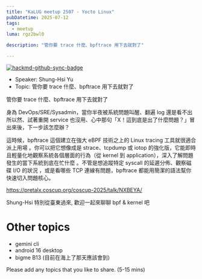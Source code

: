 ```yaml
---
title: "KaLUG meetup 2507 - Yocto Linux"
pubDatetime: 2025-07-12
tags:
  - meetup
luma: rgz2bwl0

description: "管你要 trace 什麼、bpftrace 用下去就對了"

---
```


[![hackmd-github-sync-badge](https://hackmd.io/EjX5SzwMQci4hSLH3ECHMA/badge)](https://hackmd.io/EjX5SzwMQci4hSLH3ECHMA)


- Speaker: Shung-Hsi Yu
- Topic: 管你要 trace 什麼、bpftrace 用下去就對了
 

管你要 trace 什麼、bpftrace 用下去就對了

身為 DevOps/SRE/Sysadmin，當你半夜被系統問題叫醒、翻遍 log 還是看不出所以然、試著重開 service 也沒用、心中那句「X！這到底是出了什麼問題？」冒出來後，下一步該怎麼辦？

這時候，bpftrace 這個建立在強大 eBPF 技術之上的 Linux tracing 工具就很適合派上用場 。你可以把它想像成是 strace、tcpdump 或 iotop 的強化版，它能即時且輕量化地觀察系統各個層面的行為（從 kernel 到 application），深入了解問題發生的當下系統到底在忙什麼 。不管是想追蹤特定 syscall 的延遲分佈、觀察磁碟 I/O 的狀況 ，或是看哪些 TCP 連線有問題，bpftrace 都能用簡潔的語法幫你快速切入問題核心。


https://pretalx.coscup.org/coscup-2025/talk/NXBEYA/

Shung-Hsi 特別從臺東過來, 歡迎一起來聊聊 bpf & kernel 吧


# Other topics

- gemini cli
- android 16 desktop
- bigme B13 (目前在海上了那天應該會到)

Please add any topics that you like to share. (5-15 mins)
